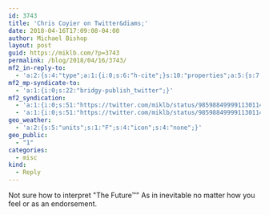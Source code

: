 ```yaml
---
id: 3743
title: 'Chris Coyier on Twitter&diams;'
date: 2018-04-16T17:09:08-04:00
author: Michael Bishop
layout: post
guid: https://miklb.com/?p=3743
permalink: /blog/2018/04/16/3743/
mf2_in-reply-to:
  - 'a:2:{s:4:"type";a:1:{i:0;s:6:"h-cite";}s:10:"properties";a:5:{s:7:"summary";a:1:{i:0;s:140:"“The New York Times uses a customized ProseMirror-based block-based editor: https://t.co/nYy0wYB5iU&#010;&#010;Blocks: The Future™️”";}s:4:"name";a:1:{i:0;s:23:"Chris Coyier on Twitter";}s:3:"url";a:1:{i:0;s:57:"https://twitter.com/chriscoyier/status/985987509241786368";}s:11:"publication";a:1:{i:0;s:7:"Twitter";}s:8:"featured";a:1:{i:0;s:53:"https://pbs.twimg.com/media/Da7uaUBV4AA5qgc.jpg:large";}}}'
mf2_mp-syndicate-to:
  - 'a:1:{i:0;s:22:"bridgy-publish_twitter";}'
mf2_syndication:
  - 'a:1:{i:0;s:51:"https://twitter.com/miklb/status/985988499991130114";}'
  - 'a:1:{i:0;s:51:"https://twitter.com/miklb/status/985988499991130114";}'
geo_weather:
  - 'a:2:{s:5:"units";s:1:"F";s:4:"icon";s:4:"none";}'
geo_public:
  - "1"
categories:
  - misc
kind:
  - Reply
---
```

Not sure how to interpret "The Future™" As in inevitable no matter how you feel or as an endorsement.
